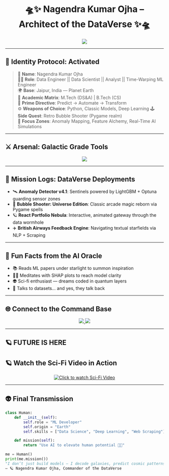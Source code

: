 <h1 align="center">
  🛸✨ Nagendra Kumar Ojha – Architect of the DataVerse ✨🛸
</h1>

<p align="center">
  <img src="https://readme-typing-svg.demolab.com?font=Orbitron&size=26&duration=4000&pause=1000&color=00FFFF&center=true&vCenter=true&width=800&lines=Forging+Models+in+Quantum+Space...;Cracking+the+ML+Matrix+Pipeline;Unleashing+Neural+Drones+into+Dark+Data;Streaming+Insights+from+Across+the+Multiverse;DATA+SCIENTIST;MACHINE+LEARNING+ENGINEER;DATA+ANALYST;ANALYST;Code+Sorcerer+on+a+Mission+from+Earth+%E2%9C%A8" />
</p>

---

## 👤 Identity Protocol: Activated

> 🪪 **Name**: Nagendra Kumar Ojha  
> 🧙‍♂️ **Role**: Data Engineer || Data Scientist || Analyst || Time-Warping ML Engineer  
> 🌍 **Base**: Jaipur, India — Planet Earth  
> 🧠 **Academic Matrix**: M.Tech (DS&A) | B.Tech (CS)  
> 🎯 **Prime Directive**: Predict → Automate → Transform  
> ⚙️ **Weapons of Choice**: Python, Classic Models, Deep Learning 
> 🕹️ **Side Quest**: Retro Bubble Shooter (Pygame realm)  
> 🔭 **Focus Zones**: Anomaly Mapping, Feature Alchemy, Real-Time AI Simulations  

---

## ⚔️ Arsenal: Galactic Grade Tools

<p align="center">
  <img src="https://skillicons.dev/icons?i=python,pandas,numpy,scikit-learn,tensorflow,keras,git,vscode,javascript,react,linux,sql&theme=light" />
</p>

---

## 🚀 Mission Logs: DataVerse Deployments

- 🛰️ **Anomaly Detector v4.1**: Sentinels powered by LightGBM + Optuna guarding sensor zones
- 👾 **Bubble Shooter: Universe Edition**: Classic arcade magic reborn via Pygame spells
- 🪐 **React Portfolio Nebula**: Interactive, animated gateway through the data wormhole
- ✈️ **British Airways Feedback Engine**: Navigating textual starfields via NLP + Scraping

---

## 🔮 Fun Facts from the AI Oracle

- 📚 Reads ML papers under starlight to summon inspiration
- 🧘‍♂️ Meditates with SHAP plots to reach model clarity
- 👽 Sci-fi enthusiast — dreams coded in quantum layers
- 💬 Talks to datasets... and yes, they talk back

---

## 🌐 Connect to the Command Base

<p align="center">
  <a href="https://www.linkedin.com/in/nagendra-ojha-2k25">
    <img src="https://img.shields.io/badge/-LinkedIn-0A66C2?style=for-the-badge&logo=linkedin&logoColor=white" />
  </a>
  <a href="mailto:nagendraojha3152000@gmail.com">
    <img src="https://img.shields.io/badge/-Gmail-EA4335?style=for-the-badge&logo=gmail&logoColor=white" />
  </a>
</p>

---

## 🪐 FUTURE IS HERE


## 🪐 Watch the Sci-Fi Video in Action

<p align="center">
  <a href="https://www.youtube.com/watch?v=ThDYazipjSI&autoplay=1" target="_blank">
    <img src="https://img.youtube.com/vi/ThDYazipjSI/0.jpg" alt="Click to watch Sci-Fi Video" />
  </a>
</p>




---

## 👽 Final Transmission

```python
class Human:
    def __init__(self):
        self.role = "ML Developer"
        self.origin = "Earth"
        self.skills = ["Data Science", "Deep Learning", "Web Scraping"]

    def mission(self):
        return "Use AI to elevate human potential 🚀🧠"

me = Human()
print(me.mission())
"I don’t just build models — I decode galaxies, predict cosmic patterns, and channel AI magic across dimensions."
– 🪐 Nagendra Kumar Ojha, Commander of the DataVerse
